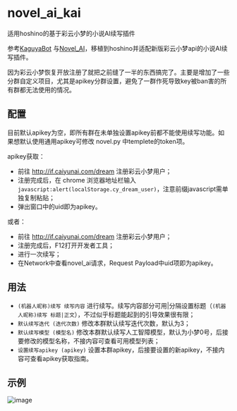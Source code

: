# novel_ai_kai
适用hoshino的基于彩云小梦的小说AI续写插件

参考[KaguyaBot](https://github.com/liwh011/Kaguya-QQBot) 与[Novel_AI](https://github.com/pcrbot/Novel_AI)，移植到hoshino并适配新版彩云小梦api的小说AI续写插件。

因为彩云小梦恢复开放注册了就把之前缝了一半的东西搞完了。主要是增加了一些分群自定义项目，尤其是apikey分群设置，避免了一群作死导致key被ban害的所有群都无法使用的情况。

## 配置

目前默认apikey为空，即所有群在未单独设置apikey前都不能使用续写功能。如果想默认使用通用apikey可修改 novel.py 中templete的token项。

apikey获取：

- 前往 http://if.caiyunai.com/dream 注册彩云小梦用户；
- 注册完成后，在 chrome 浏览器地址栏输入 ``javascript:alert(localStorage.cy_dream_user)``，注意前缀javascript需单独复制粘贴；
- 弹出窗口中的uid即为apikey。

或者：

- 前往 http://if.caiyunai.com/dream 注册彩云小梦用户；
- 注册完成后，F12打开开发者工具；
- 进行一次续写；
- 在Network中查看novel_ai请求，Request Payload中uid项即为apikey。


## 用法

- ``(机器人昵称)续写 续写内容`` 进行续写。续写内容部分可用|分隔设置标题（``(机器人昵称)续写 标题|正文``），不过似乎标题能起到的引导效果很有限；
- ``默认续写迭代 (迭代次数)`` 修改本群默认续写迭代次数，默认为3；
- ``默认续写模型 (模型名)`` 修改本群默认续写人工智障模型，默认为小梦0号，后接要修改的模型名称，不接内容可查看可用模型列表；
- ``设置续写apikey (apikey)`` 设置本群apikey，后接要设置的新apikey，不接内容可查看apikey获取指南。

## 示例

![image](https://user-images.githubusercontent.com/55473115/144167346-da552952-2751-414d-b1bb-4fb326c89b13.png)

